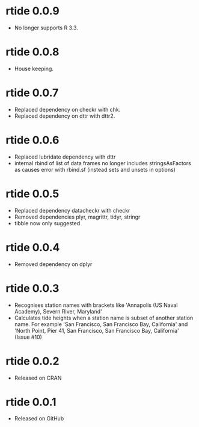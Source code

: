 # rtide 0.0.9

- No longer supports R 3.3.

# rtide 0.0.8

- House keeping.

# rtide 0.0.7

- Replaced dependency on checkr with chk.
- Replaced dependency on dttr with dttr2.

# rtide 0.0.6

- Replaced lubridate dependency with dttr
- internal rbind of list of data frames no longer includes stringsAsFactors as causes error with rbind.sf (instead sets and unsets in options)

# rtide 0.0.5

- Replaced dependency datacheckr with checkr
- Removed dependencies plyr, magrittr, tidyr, stringr
- tibble now only suggested

# rtide 0.0.4

- Removed dependency on dplyr

# rtide 0.0.3

- Recognises station names with brackets like 'Annapolis (US Naval Academy), Severn River, Maryland'
- Calculates tide heights when a station name is subset of another station name.
For example 'San Francisco, San Francisco Bay, California' and 'North Point, Pier 41, San Francisco, San Francisco Bay, California' (Issue #10)

# rtide 0.0.2

- Released on CRAN

# rtide 0.0.1

- Released on GitHub
